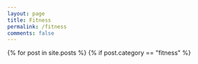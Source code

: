 ```yaml
---
layout: page
title: Fitness
permalink: /fitness
comments: false
---
```


{% for post in site.posts %}
    {% if post.category == "fitness" %}
